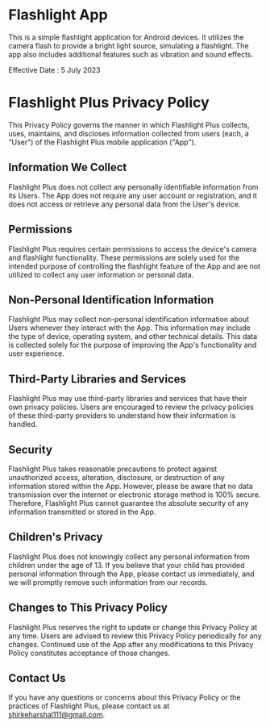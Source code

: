 
 # Flashlight App

This is a simple flashlight application for Android devices. It utilizes the camera flash to provide a bright light source, simulating a flashlight. The app also includes additional features such as vibration and sound effects.

Effective Date : 5 July 2023

# Flashlight Plus Privacy Policy

This Privacy Policy governs the manner in which Flashlight Plus collects, uses, maintains, and discloses information collected from users (each, a "User") of the Flashlight Plus mobile application ("App").

## Information We Collect

Flashlight Plus does not collect any personally identifiable information from its Users. The App does not require any user account or registration, and it does not access or retrieve any personal data from the User's device.

## Permissions

Flashlight Plus requires certain permissions to access the device's camera and flashlight functionality. These permissions are solely used for the intended purpose of controlling the flashlight feature of the App and are not utilized to collect any user information or personal data.

## Non-Personal Identification Information

Flashlight Plus may collect non-personal identification information about Users whenever they interact with the App. This information may include the type of device, operating system, and other technical details. This data is collected solely for the purpose of improving the App's functionality and user experience.

## Third-Party Libraries and Services

Flashlight Plus may use third-party libraries and services that have their own privacy policies. Users are encouraged to review the privacy policies of these third-party providers to understand how their information is handled.

## Security

Flashlight Plus takes reasonable precautions to protect against unauthorized access, alteration, disclosure, or destruction of any information stored within the App. However, please be aware that no data transmission over the internet or electronic storage method is 100% secure. Therefore, Flashlight Plus cannot guarantee the absolute security of any information transmitted or stored in the App.

## Children's Privacy

Flashlight Plus does not knowingly collect any personal information from children under the age of 13. If you believe that your child has provided personal information through the App, please contact us immediately, and we will promptly remove such information from our records.

## Changes to This Privacy Policy

Flashlight Plus reserves the right to update or change this Privacy Policy at any time. Users are advised to review this Privacy Policy periodically for any changes. Continued use of the App after any modifications to this Privacy Policy constitutes acceptance of those changes.

## Contact Us

If you have any questions or concerns about this Privacy Policy or the practices of Flashlight Plus, please contact us at shirkeharshal111@gmail.com.
